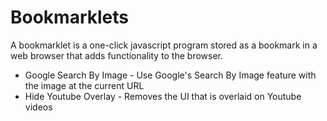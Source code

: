# Bookmarklets

A bookmarklet is a one-click javascript program stored as a bookmark in a web browser that adds functionality to the browser.

- Google Search By Image - Use Google's Search By Image feature with the image at the current URL
- Hide Youtube Overlay - Removes the UI that is overlaid on Youtube videos